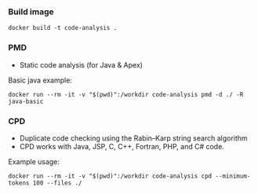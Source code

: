 ### Build image
```
docker build -t code-analysis .
```

### PMD
- Static code analysis (for Java & Apex)

Basic java example:
```
docker run --rm -it -v "$(pwd)":/workdir code-analysis pmd -d ./ -R java-basic
```

### CPD 
- Duplicate code checking using the Rabin–Karp string search algorithm 
- CPD works with Java, JSP, C, C++, Fortran, PHP, and C# code.

Example usage:
```
docker run --rm -it -v "$(pwd)":/workdir code-analysis cpd --minimum-tokens 100 --files ./ 
```
